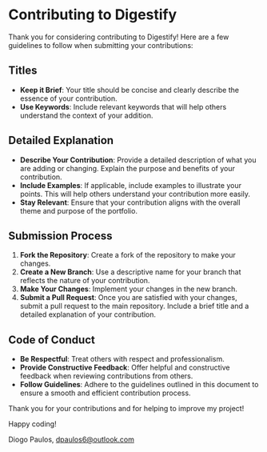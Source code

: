 # Contributing to Digestify

Thank you for considering contributing to Digestify! Here are a few guidelines to follow when submitting your contributions:

## Titles
- **Keep it Brief**: Your title should be concise and clearly describe the essence of your contribution.
- **Use Keywords**: Include relevant keywords that will help others understand the context of your addition.

## Detailed Explanation
- **Describe Your Contribution**: Provide a detailed description of what you are adding or changing. Explain the purpose and benefits of your contribution.
- **Include Examples**: If applicable, include examples to illustrate your points. This will help others understand your contribution more easily.
- **Stay Relevant**: Ensure that your contribution aligns with the overall theme and purpose of the portfolio.

## Submission Process
1. **Fork the Repository**: Create a fork of the repository to make your changes.
2. **Create a New Branch**: Use a descriptive name for your branch that reflects the nature of your contribution.
3. **Make Your Changes**: Implement your changes in the new branch.
4. **Submit a Pull Request**: Once you are satisfied with your changes, submit a pull request to the main repository. Include a brief title and a detailed explanation of your contribution.

## Code of Conduct
- **Be Respectful**: Treat others with respect and professionalism.
- **Provide Constructive Feedback**: Offer helpful and constructive feedback when reviewing contributions from others.
- **Follow Guidelines**: Adhere to the guidelines outlined in this document to ensure a smooth and efficient contribution process.

Thank you for your contributions and for helping to improve my project!

Happy coding!

Diogo Paulos,
dpaulos6@outlook.com
